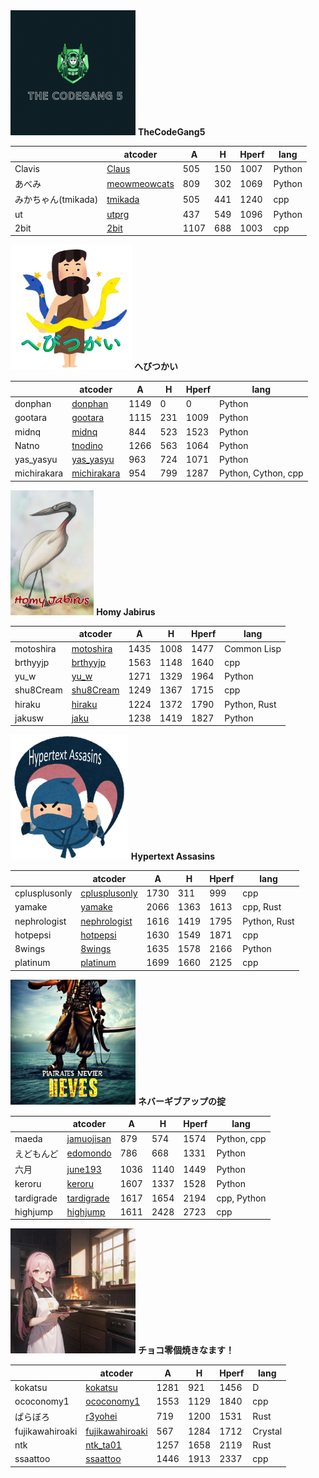 <img src="./team1.gif" height="200" width="200">
<strong>TheCodeGang5</strong>

|                     | atcoder                                               | A    | H   | Hperf | lang   |
| ------------------- | ----------------------------------------------------- | ---- | --- | ----- | ------ |
| Clavis              | [Claus](https://atcoder.jp/users/Claus)               | 505  | 150 | 1007  | Python |
| あべみ              | [meowmeowcats](https://atcoder.jp/users/meowmeowcats) | 809  | 302 | 1069  | Python |
| みかちゃん(tmikada) | [tmikada](https://atcoder.jp/users/tmikada)           | 505  | 441 | 1240  | cpp    |
| ut                  | [utprg](https://atcoder.jp/users/utprg)               | 437  | 549 | 1096  | Python |
| 2bit                | [2bit](https://atcoder.jp/users/2bit)                 | 1107 | 688 | 1003  | cpp    |





<img src="./team2.png" height="200">
<strong>へびつかい</strong>


|             | atcoder                                             | A    | H   | Hperf | lang                |
| ----------- | --------------------------------------------------- | ---- | --- | ----- | ------------------- |
| donphan     | [donphan](https://atcoder.jp/users/donphan)         | 1149 | 0   | 0     | Python              |
| gootara     | [gootara](https://atcoder.jp/users/gootara)         | 1115 | 231 | 1009  | Python              |
| midnq       | [midnq](https://atcoder.jp/users/midnq)             | 844  | 523 | 1523  | Python              |
| Natno       | [tnodino](https://atcoder.jp/users/tnodino)         | 1266 | 563 | 1064  | Python              |
| yas_yasyu   | [yas_yasyu](https://atcoder.jp/users/yas_yasyu)     | 963  | 724 | 1071  | Python              |
| michirakara | [michirakara](https://atcoder.jp/users/michirakara) | 954  | 799 | 1287  | Python, Cython, cpp |



<img src="./team3.jpg" height="200">
<strong>Homy Jabirus</strong>


|           | atcoder                                         | A    | H    | Hperf | lang         |
| --------- | ----------------------------------------------- | ---- | ---- | ----- | ------------ |
| motoshira | [motoshira](https://atcoder.jp/users/motoshira) | 1435 | 1008 | 1477  | Common Lisp  |
| brthyyjp  | [brthyyjp](https://atcoder.jp/users/brthyyjp)   | 1563 | 1148 | 1640  | cpp          |
| yu_w      | [yu_w](https://atcoder.jp/users/yu_w)           | 1271 | 1329 | 1964  | Python       |
| shu8Cream | [shu8Cream](https://atcoder.jp/users/shu8Cream) | 1249 | 1367 | 1715  | cpp          |
| hiraku    | [hiraku](https://atcoder.jp/users/hiraku)       | 1224 | 1372 | 1790  | Python, Rust |
| jakusw    | [jaku](https://atcoder.jp/users/jaku)           | 1238 | 1419 | 1827  | Python       |

<img src="./team4.png" height="200">
<strong>Hypertext Assasins</strong>


|               | atcoder                                                 | A    | H    | Hperf | lang         |
| ------------- | ------------------------------------------------------- | ---- | ---- | ----- | ------------ |
| cplusplusonly | [cplusplusonly](https://atcoder.jp/users/cplusplusonly) | 1730 | 311  | 999   | cpp          |
| yamake        | [yamake](https://atcoder.jp/users/yamake)               | 2066 | 1363 | 1613  | cpp, Rust    |
| nephrologist  | [nephrologist](https://atcoder.jp/users/nephrologist)   | 1616 | 1419 | 1795  | Python, Rust |
| hotpepsi      | [hotpepsi](https://atcoder.jp/users/hotpepsi)           | 1630 | 1549 | 1871  | cpp          |
| 8wings        | [8wings](https://atcoder.jp/users/8wings)               | 1635 | 1578 | 2166  | Python       |
| platinum      | [platinum](https://atcoder.jp/users/platinum)           | 1699 | 1660 | 2125  | cpp          |

<img src="./team5.png" height="200">
<strong>ネバーギブアップの掟</strong>

|            | atcoder                                           | A    | H    | Hperf | lang        |
| ---------- | ------------------------------------------------- | ---- | ---- | ----- | ----------- |
| maeda      | [jamuojisan](https://atcoder.jp/users/jamuojisan) | 879  | 574  | 1574  | Python, cpp |
| えどもんど | [edomondo](https://atcoder.jp/users/edomondo)     | 786  | 668  | 1331  | Python      |
| 六月       | [june193](https://atcoder.jp/users/june193)       | 1036 | 1140 | 1449  | Python      |
| keroru     | [keroru](https://atcoder.jp/users/keroru)         | 1607 | 1337 | 1528  | Python      |
| tardigrade | [tardigrade](https://atcoder.jp/users/tardigrade) | 1617 | 1654 | 2194  | cpp, Python |
| highjump   | [highjump](https://atcoder.jp/users/highjump)     | 1611 | 2428 | 2723  | cpp         |




<img src="./team6.jpg" height="200">
<strong>チョコ零個焼きなます！</strong>


|                 | atcoder                                                     | A    | H    | Hperf | lang    |
| --------------- | ----------------------------------------------------------- | ---- | ---- | ----- | ------- |
| kokatsu         | [kokatsu](https://atcoder.jp/users/kokatsu)                 | 1281 | 921  | 1456  | D       |
| ococonomy1      | [ococonomy1](https://atcoder.jp/users/ococonomy1)           | 1553 | 1129 | 1840  | cpp     |
| ぱらぼろ        | [r3yohei](https://atcoder.jp/users/r3yohei)                 | 719  | 1200 | 1531  | Rust    |
| fujikawahiroaki | [fujikawahiroaki](https://atcoder.jp/users/fujikawahiroaki) | 567  | 1284 | 1712  | Crystal |
| ntk             | [ntk_ta01](https://atcoder.jp/users/ntk_ta01)               | 1257 | 1658 | 2119  | Rust    |
| ssaattoo        | [ssaattoo](https://atcoder.jp/users/ssaattoo)               | 1446 | 1913 | 2337  | cpp     |
